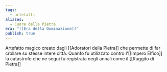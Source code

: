 ```yaml
---
tags:
  - artefatti
aliases:
  - Cuore della Pietra
era: "[[Era della Dominazione]]"
publish: true
---
```

Artefatto magico creato dagli [[Adoratori della Pietra]] che permette di far crollare su stesse intere città. Quanfo fu utilizzato contro l'[[Impero Elfico]] la catastrofe che ne seguì fu registrata negli annali come il [[Ruggito di Pietra]]